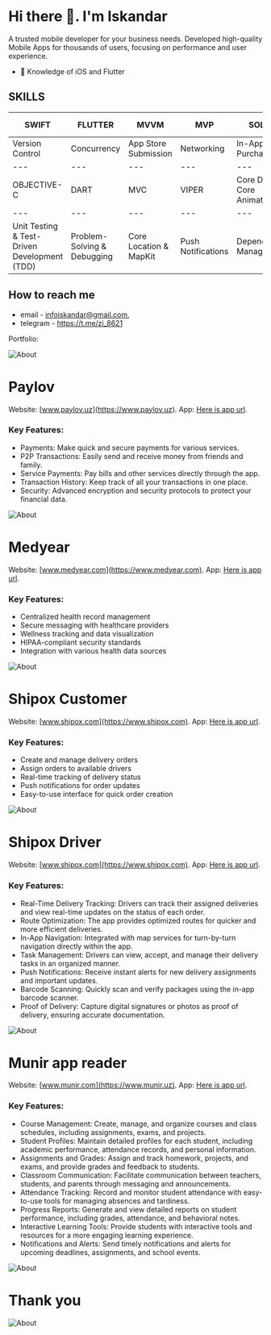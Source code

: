 # Hi there 👋. I'm Iskandar


A trusted mobile developer for your business needs.
Developed high-quality Mobile Apps for thousands of users, focusing on performance and user experience.

- 🌱 Knowledge of iOS and Flutter 


## SKILLS
SWIFT | FLUTTER | MVVM | MVP | SOLID | APIs & Integrations | UIKit and SwiftUI 
--- | --- | --- | --- |--- |--- | --- 
Version Control | Concurrency | App Store Submission | Networking | In-App Purchases | OBJECTIVE-C | DART 
--- | --- | --- | --- |--- |--- | --- 
OBJECTIVE-C | DART | MVC | VIPER | Core Data & Core Animation | RX-SWIFT | UI/UX Design Principles 
--- | --- | --- | --- |--- |--- | --- 
Unit Testing & Test-Driven Development (TDD) | Problem-Solving & Debugging | Core Location & MapKit | Push Notifications | Dependency Managers  | Xcode | more ...

 
## How to reach me
- email - infoiskandar@gmail.com,
- telegram - https://t.me/zi_8621

Portfolio:

![About](https://raw.githubusercontent.com/indama/indama/refs/heads/main/2.jpg)


# Paylov
Website: [www.paylov.uz](https://www.paylov.uz).
App: [Here is app url](https://apps.apple.com/uz/app/paylov/id6444838542).

### Key Features:
- Payments: Make quick and secure payments for various services.
- P2P Transactions: Easily send and receive money from friends and family.
- Service Payments: Pay bills and other services directly through the app.
- Transaction History: Keep track of all your transactions in one place.
- Security: Advanced encryption and security protocols to protect your financial data.

![About](https://raw.githubusercontent.com/indama/indama/refs/heads/main/3.jpg)

# Medyear
Website: [www.medyear.com](https://www.medyear.com).
App: [Here is app url](https://itunes.apple.com/us/app/medyear/id883433498?mt=8).

### Key Features:
- Centralized health record management
- Secure messaging with healthcare providers
- Wellness tracking and data visualization
- HIPAA-compliant security standards
- Integration with various health data sources

![About](https://raw.githubusercontent.com/indama/indama/refs/heads/main/4.jpg)


# Shipox Customer 
Website: [www.shipox.com](https://www.shipox.com).
App: [Here is app url](https://apps.apple.com/us/app/shipox-customer/id1501823494).

### Key Features:
- Create and manage delivery orders
- Assign orders to available drivers
- Real-time tracking of delivery status
- Push notifications for order updates
- Easy-to-use interface for quick order creation


![About](https://raw.githubusercontent.com/indama/indama/refs/heads/main/5.jpg)


# Shipox Driver  
Website: [www.shipox.com](https://www.shipox.com).
App: [Here is app url](https://apps.apple.com/uz/app/shipox-driver/id1493955323).

### Key Features:
- Real-Time Delivery Tracking: Drivers can track their assigned deliveries and view real-time updates on the status of each order.
- Route Optimization: The app provides optimized routes for quicker and more efficient deliveries.
- In-App Navigation: Integrated with map services for turn-by-turn navigation directly within the app.
- Task Management: Drivers can view, accept, and manage their delivery tasks in an organized manner.
- Push Notifications: Receive instant alerts for new delivery assignments and important updates.
- Barcode Scanning: Quickly scan and verify packages using the in-app barcode scanner.
- Proof of Delivery: Capture digital signatures or photos as proof of delivery, ensuring accurate documentation.

![About](https://raw.githubusercontent.com/indama/indama/refs/heads/main/6.jpg)



# Munir app reader  
Website: [www.munir.com](https://www.munir.uz).
App: [Here is app url](https://apps.apple.com/uz/app/munir-app/id1628066586).

### Key Features:
- Course Management: Create, manage, and organize courses and class schedules, including assignments, exams, and projects.
- Student Profiles: Maintain detailed profiles for each student, including academic performance, attendance records, and personal information.
- Assignments and Grades: Assign and track homework, projects, and exams, and provide grades and feedback to students.
- Classroom Communication: Facilitate communication between teachers, students, and parents through messaging and announcements.
- Attendance Tracking: Record and monitor student attendance with easy-to-use tools for managing absences and tardiness.
- Progress Reports: Generate and view detailed reports on student performance, including grades, attendance, and behavioral notes.
- Interactive Learning Tools: Provide students with interactive tools and resources for a more engaging learning experience.
- Notifications and Alerts: Send timely notifications and alerts for upcoming deadlines, assignments, and school events.

![About](https://raw.githubusercontent.com/indama/indama/refs/heads/main/8.jpg)

# Thank you 
![About](https://raw.githubusercontent.com/indama/indama/refs/heads/main/9.jpg)
